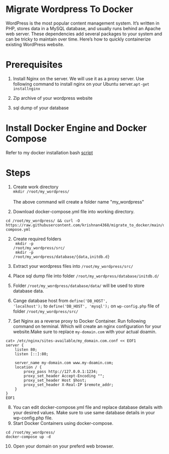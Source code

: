 # Migrate Wordpress To Docker

WordPress is the most popular content management system. It’s written in PHP, stores data in a MySQL database, and usually runs behind an Apache web server. These dependencies add several packages to your system and can be tricky to maintain over time. Here’s how to quickly containerize existing WordPress website.

# Prerequisites
1. Install Nginx on the server. We will use it as a proxy server. Use following command to install nginx on your Ubuntu server.<code>apt-get installnginx</code> <br>

2. Zip archive of your wordpress website <br>

3. sql dump of your database

# Install Docker Engine and Docker Compose
Refer to my docker installation bash <a href="https://github.com/krishnan4368/install-docker-on-linux">script </a>

# Steps
1. Create work directory <br>
<code>mkdir /root/my_wordpress/ </code><br>The above command will create a folder name "my_wordpress" <br>

2. Download docker-compose.yml file into working directory.<br>
```
cd /root/my_wordpress/ && curl -O https://raw.githubusercontent.com/krishnan4368/migrate_to_docker/main/docker-compose.yml
````

2. Create required folders<br>
<code> mkdir -p /root/my_wordpress/src/ </code> <br> 
<code> mkdir -p /root/my_wordpress/database/{data,initdb.d} </code>

3. Extract your wordpress files into <code>/root/my_wordpress/src/</code> <br>

4. Place sql dump file into folder <code>/root/my_wordpress/database/initdb.d/</code><br>

5. Folder  <code>/root/my_wordpress/database/data/</code> will be used to store database data.<br>

6. Cange database host from <code>define('DB_HOST', 'localhost');</code> to <code>define('DB_HOST', 'mysql');</code> on  <code>wp-config.php</code> file of folder <code>/root/my_wordpress/src/</code><br>

7. Set Nginx as a reverse proxy to Docker Container. Run following command on terminal. Which will create an nginx configuration for your website.Make sure to replace <code>my-domain.com</code> with your actual doamin.
```
cat> /etc/nginx/sites-available/my_domain.com.conf << EOF1  
server {
    listen 80;
    listen [::]:80;

    server_name my-domain.com www.my-doamin.com;
    location / {
        proxy_pass http://127.0.0.1:1234;
        proxy_set_header Accept-Encoding "";
        proxy_set_header Host $host;
        proxy_set_header X-Real-IP $remote_addr;
    }
}
EOF1
```
8. You can edit docker-compose.yml file and replace database details with your desired values. Make sure to use same database details in your wp-config.php file.
9. Start Docker Containers using docker-compose.
```
cd /root/my_wordpress/
docker-compose up -d
```
10. Open your domain on your preferd web browser.
